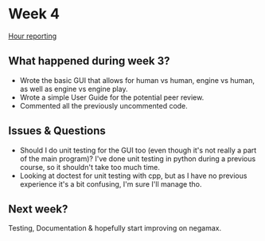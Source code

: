 # Week 4
[Hour reporting](https://github.com/altarchess/RistiNolla/blob/main/Documentation/Hour_reporting.md)

## What happened during week 3?
* Wrote the basic GUI that allows for human vs human, engine vs human, as well as engine vs engine play.
* Wrote a simple User Guide for the potential peer review.
* Commented all the previously uncommented code.

## Issues & Questions
* Should I do unit testing for the GUI too (even though it's not really a part of the main program)? I've done unit testing in python during a previous course, so it shouldn't take too much time.
* Looking at doctest for unit testing with cpp, but as I have no previous experience it's a bit confusing, I'm sure I'll manage tho.

## Next week?
Testing, Documentation & hopefully start improving on negamax.
